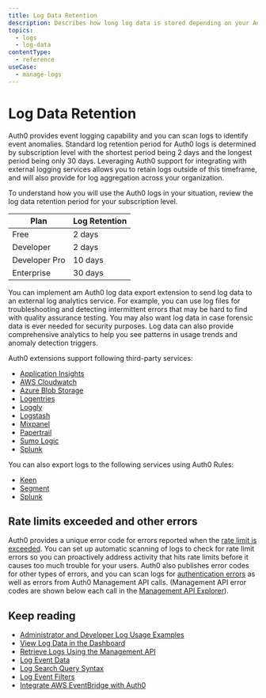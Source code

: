 ```yaml
---
title: Log Data Retention
description: Describes how long log data is stored depending on your Auth0 plan.
topics:
  - logs
  - log-data
contentType:
  - reference
useCase:
  - manage-logs
---
```

# Log Data Retention

Auth0 provides event logging capability and you can scan logs to identify event anomalies. Standard log retention period for Auth0 logs is determined by subscription level with the shortest period being 2 days and the longest period being only 30 days. Leveraging Auth0 support for integrating with external logging services allows you to retain logs outside of this timeframe, and will also provide for log aggregation across your organization.

To understand how you will use the Auth0 logs in your situation, review the log data retention period for your subscription level.

Plan | Log Retention
-----|--------------
Free | 2 days
Developer | 2 days
Developer Pro | 10 days
Enterprise | 30 days

You can implement am Auth0 log data export extension to send log data to an external log analytics service. For example, you can use log files for troubleshooting and detecting intermittent errors that may be hard to find with quality assurance testing. You may also want log data in case forensic data is ever needed for security purposes. Log data can also provide comprehensive analytics to help you see patterns in usage trends and anomaly detection triggers.

Auth0 extensions support following third-party services:

- [Application Insights](/extensions/application-insight)
- [AWS Cloudwatch](/extensions/cloudwatch)
- [Azure Blob Storage](/extensions/azure-blob-storage)
- [Logentries](/extensions/logentries)
- [Loggly](/extensions/loggly)
- [Logstash](/extensions/logstash)
- [Mixpanel](/extensions/mixpanel)
- [Papertrail](/extensions/papertrail)
- [Sumo Logic](/extensions/sumologic)
- [Splunk](/extensions/splunk)

You can also export logs to the following services using Auth0 Rules:

* [Keen](/monitoring/guides/send-events-to-keenio)
* [Segment](/monitoring/guides/send-events-to-segment)
* [Splunk](/monitoring/guides/send-events-to-splunk)

## Rate limits exceeded and other errors

Auth0 provides a unique error code for errors reported when the [rate limit is exceeded](/policies/rate-limits#exceeding-the-rate-limit). You can set up automatic scanning of logs to check for rate limit errors so you can proactively address activity that hits rate limits before it causes too much trouble for your users. Auth0 also publishes error codes for other types of errors, and you can scan logs for [authentication errors](/libraries/error-messages) as well as errors from Auth0 Management API calls. (Management API error codes are shown below each call in the [Management API Explorer](/api/management/v2)).

## Keep reading

* [Administrator and Developer Log Usage Examples](/logs/concepts/logs-admins-devs)
* [View Log Data in the Dashboard](/logs/guides/view-log-data-dashboard)
* [Retrieve Logs Using the Management API](/logs/guides/retrieve-logs-mgmt-api)
* [Log Event Data](/logs/references/log-event-data)
* [Log Search Query Syntax](/logs/references/query-syntax)
* [Log Event Filters](/logs/references/log-event-filters)
* [Integrate AWS EventBridge with Auth0](/integrations/aws-eventbridge)
